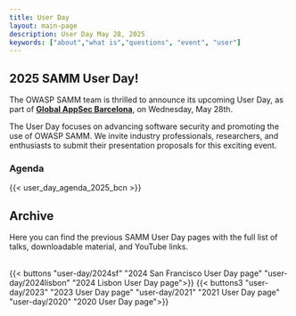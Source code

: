 ```yaml
---
title: User Day
layout: main-page
description: User Day May 28, 2025
keywords: ["about","what is","questions", "event", "user"]
---
```


## 2025 SAMM User Day!

The OWASP SAMM team is thrilled to announce its upcoming User Day, as part of <b>[Global AppSec Barcelona](https://owasp.glueup.com/event/owasp-global-appsec-eu-2025-123983/)</b>, on Wednesday, May 28th.

The User Day focuses on advancing software security and promoting the use of OWASP SAMM. We invite industry professionals, researchers, and enthusiasts to submit their presentation proposals for this exciting event.

### Agenda
{{< user_day_agenda_2025_bcn >}}

## Archive

Here you can find the previous SAMM User Day pages with the full list of talks, downloadable material, and YouTube links.
<br/><br/>

{{< buttons "user-day/2024sf" "2024 San Francisco User Day page" "user-day/2024lisbon" "2024 Lisbon User Day page">}}
{{< buttons3 "user-day/2023" "2023 User Day page" "user-day/2021" "2021 User Day page" "user-day/2020" "2020 User Day page">}}
